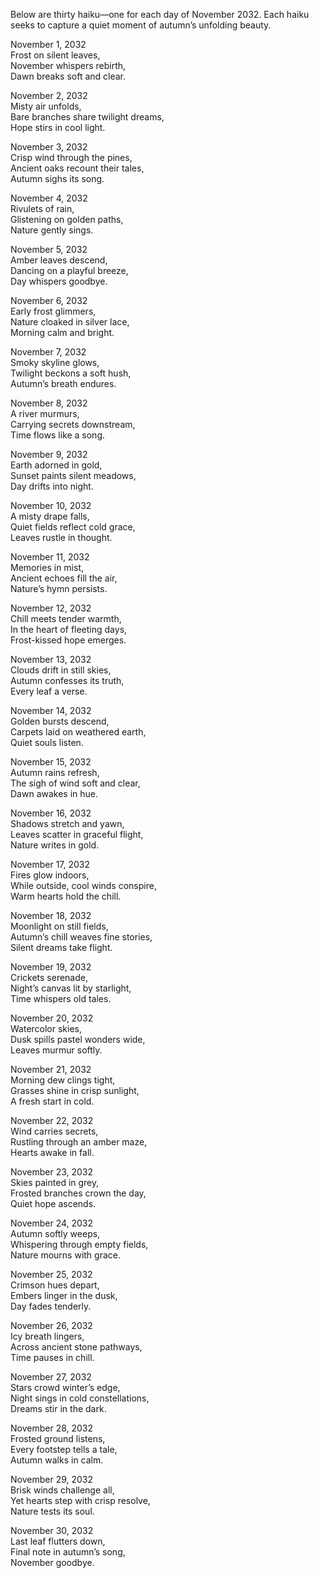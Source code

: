 Below are thirty haiku—one for each day of November 2032. Each haiku seeks to capture a quiet moment of autumn’s unfolding beauty.

November 1, 2032  
Frost on silent leaves,  
November whispers rebirth,  
Dawn breaks soft and clear.

November 2, 2032  
Misty air unfolds,  
Bare branches share twilight dreams,  
Hope stirs in cool light.

November 3, 2032  
Crisp wind through the pines,  
Ancient oaks recount their tales,  
Autumn sighs its song.

November 4, 2032  
Rivulets of rain,  
Glistening on golden paths,  
Nature gently sings.

November 5, 2032  
Amber leaves descend,  
Dancing on a playful breeze,  
Day whispers goodbye.

November 6, 2032  
Early frost glimmers,  
Nature cloaked in silver lace,  
Morning calm and bright.

November 7, 2032  
Smoky skyline glows,  
Twilight beckons a soft hush,  
Autumn’s breath endures.

November 8, 2032  
A river murmurs,  
Carrying secrets downstream,  
Time flows like a song.

November 9, 2032  
Earth adorned in gold,  
Sunset paints silent meadows,  
Day drifts into night.

November 10, 2032  
A misty drape falls,  
Quiet fields reflect cold grace,  
Leaves rustle in thought.

November 11, 2032  
Memories in mist,  
Ancient echoes fill the air,  
Nature’s hymn persists.

November 12, 2032  
Chill meets tender warmth,  
In the heart of fleeting days,  
Frost-kissed hope emerges.

November 13, 2032  
Clouds drift in still skies,  
Autumn confesses its truth,  
Every leaf a verse.

November 14, 2032  
Golden bursts descend,  
Carpets laid on weathered earth,  
Quiet souls listen.

November 15, 2032  
Autumn rains refresh,  
The sigh of wind soft and clear,  
Dawn awakes in hue.

November 16, 2032  
Shadows stretch and yawn,  
Leaves scatter in graceful flight,  
Nature writes in gold.

November 17, 2032  
Fires glow indoors,  
While outside, cool winds conspire,  
Warm hearts hold the chill.

November 18, 2032  
Moonlight on still fields,  
Autumn’s chill weaves fine stories,  
Silent dreams take flight.

November 19, 2032  
Crickets serenade,  
Night’s canvas lit by starlight,  
Time whispers old tales.

November 20, 2032  
Watercolor skies,  
Dusk spills pastel wonders wide,  
Leaves murmur softly.

November 21, 2032  
Morning dew clings tight,  
Grasses shine in crisp sunlight,  
A fresh start in cold.

November 22, 2032  
Wind carries secrets,  
Rustling through an amber maze,  
Hearts awake in fall.

November 23, 2032  
Skies painted in grey,  
Frosted branches crown the day,  
Quiet hope ascends.

November 24, 2032  
Autumn softly weeps,  
Whispering through empty fields,  
Nature mourns with grace.

November 25, 2032  
Crimson hues depart,  
Embers linger in the dusk,  
Day fades tenderly.

November 26, 2032  
Icy breath lingers,  
Across ancient stone pathways,  
Time pauses in chill.

November 27, 2032  
Stars crowd winter’s edge,  
Night sings in cold constellations,  
Dreams stir in the dark.

November 28, 2032  
Frosted ground listens,  
Every footstep tells a tale,  
Autumn walks in calm.

November 29, 2032  
Brisk winds challenge all,  
Yet hearts step with crisp resolve,  
Nature tests its soul.

November 30, 2032  
Last leaf flutters down,  
Final note in autumn’s song,  
November goodbye.
